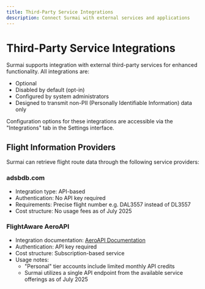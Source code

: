 ```yaml
---
title: Third-Party Service Integrations
description: Connect Surmai with external services and applications
---
```


# Third-Party Service Integrations

Surmai supports integration with external third-party services for enhanced functionality.
All integrations are:
- Optional
- Disabled by default (opt-in)
- Configured by system administrators
- Designed to transmit non-PII (Personally Identifiable Information) data only

Configuration options for these integrations are accessible via the "Integrations" tab in the Settings interface.

## Flight Information Providers
Surmai can retrieve flight route data through the following service providers:

### adsbdb.com

- Integration type: API-based
- Authentication: No API key required
- Requirements: Precise flight number e.g. DAL3557 instead of DL3557
- Cost structure: No usage fees as of July 2025

### FlightAware AeroAPI

- Integration documentation: [AeroAPI Documentation](https://www.flightaware.com/commercial/aeroapi)
- Authentication: API key required
- Cost structure: Subscription-based service
- Usage notes:
  - "Personal" tier accounts include limited monthly API credits
  - Surmai utilizes a single API endpoint from the available service offerings as of July 2025